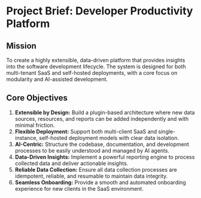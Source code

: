 # Project Brief: Developer Productivity Platform

## Mission

To create a highly extensible, data-driven platform that provides insights into the software development lifecycle. The system is designed for both multi-tenant SaaS and self-hosted deployments, with a core focus on modularity and AI-assisted development.

## Core Objectives

1.  **Extensible by Design:** Build a plugin-based architecture where new data sources, resources, and reports can be added independently and with minimal friction.
2.  **Flexible Deployment:** Support both multi-client SaaS and single-instance, self-hosted deployment models with clear data isolation.
3.  **AI-Centric:** Structure the codebase, documentation, and development processes to be easily understood and managed by AI agents.
4.  **Data-Driven Insights:** Implement a powerful reporting engine to process collected data and deliver actionable insights.
5.  **Reliable Data Collection:** Ensure all data collection processes are idempotent, reliable, and resumable to maintain data integrity.
6.  **Seamless Onboarding:** Provide a smooth and automated onboarding experience for new clients in the SaaS environment.
